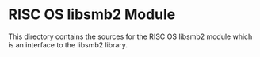 RISC OS libsmb2 Module
======================

This directory contains the sources for the RISC OS libsmb2 module which is an interface to the libsmb2 library.
